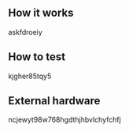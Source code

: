 <!---

This file is used to generate your project datasheet. Please fill in the information below and delete any unused
sections.

You can also include images in this folder and reference them in the markdown. Each image must be less than
512 kb in size, and the combined size of all images must be less than 1 MB.
-->

## How it works

askfdroeiy

## How to test

kjgher85tqy5

## External hardware

ncjewyt98w768hgdthjhbvlchyfchfj
